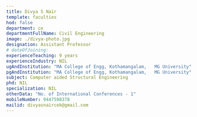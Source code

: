 ```yaml
---
title: Divya S Nair
template: faculties
hod: false
department: ce
departmentFullName: Civil Engineering
image: ./divya-photo.jpg
designation: Assistant Professor
# dateOfJoining: 
experienceTeaching: 9 years
experienceIndustry: NIL
ugAndInstitution: "MA College of Engg, Kothamangalam,   MG University"
pgAndInstitution: "MA College of Engg, Kothamangalam,   MG University"
subject: Computer aided Structural Engineering
phd: NIL
specialization: NIL
otherData: "No. of International Conferences - 1"
mobileNumber: 9447598378
mailid: divyasnaircek@gmail.com
---
```

